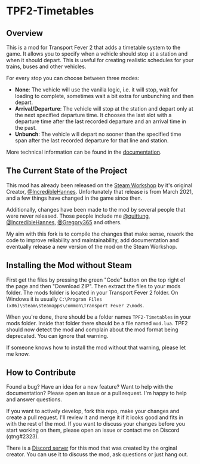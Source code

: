 # TPF2-Timetables
## Overview
This is a mod for Transport Fever 2 that adds a timetable system to the game. It allows you to specify when a vehicle should stop at a station and when it should depart. This is useful for creating realistic schedules for your trains, buses and other vehicles.

For every stop you can choose between three modes:
- **None**: The vehicle will use the vanilla logic, i.e. it will stop, wait for loading to complete, sometimes wait a bit extra for unbunching and then depart.
- **Arrival/Departure**: The vehicle will stop at the station and depart only at the next specified departure time. It chooses the last slot with a departure time after the last recorded departure and an arrival time in the past.
- **Unbunch**: The vehicle will depart no sooner than the specified time span after the last recorded departure for that line and station.

More technical information can be found in the [documentation](documentation.md).

## The Current State of the Project
This mod has already been released on the [Steam Workshop](https://steamcommunity.com/sharedfiles/filedetails/?id=2408373260) by it's original Creator, [@IncredibleHannes](https://github.com/IncredibleHannes/TPF2-Timetables). Unfortunately that release is from March 2021, and a few things have changed in the game since then. 

Additionally, changes have been made to the mod by several people that were never released. Those people include me [@quittung](https://github.com/quittung/TPF2-Timetables), [@IncredibleHannes](https://github.com/IncredibleHannes/TPF2-Timetables), [@Gregory365](https://github.com/Gregory365/TPF2-Timetables) and others.

My aim with this fork is to compile the changes that make sense, rework the code to improve reliability and maintainability, add documentation and eventually release a new version of the mod on the Steam Workshop.

## Installing the Mod without Steam
First get the files by pressing the green "Code" button on the top right of the page and then "Download ZIP". Then extract the files to your mods folder. The mods folder is located in your Transport Fever 2 folder. On Windows it is usually `C:\Program Files (x86)\Steam\steamapps\common\Transport Fever 2\mods`. 

When you're done, there should be a folder names `TPF2-Timetables` in your mods folder. Inside that folder there should be a file named `mod.lua`. TPF2 should now detect the mod and complain about the mod format being deprecated. You can ignore that warning.

If someone knows how to install the mod without that warning, please let me know.

## How to Contribute
Found a bug? Have an idea for a new feature? Want to help with the documentation? Please open an issue or a pull request. I'm happy to help and answer questions.

If you want to actively develop, fork this repo, make your changes and create a pull request. I'll review it and merge it if it looks good and fits in with the rest of the mod. If you want to discuss your changes before you start working on them, please open an issue or contact me on Discord (qtng#2323).

There is a [Discord server](https://discord.gg/7KbVP8Fr6Z) for this mod that was created by the orginal creator. You can use it to discuss the mod, ask questions or just hang out.
